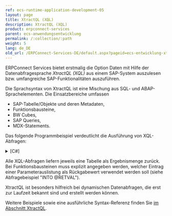```yaml
---
ref: ecs-runtime-application-development-05
layout: page
title: XtractQL (XQL)
description: XtractQL (XQL)
product: erpconnect-services
parent: ecs-anwendungsentwicklung
permalink: /:collection/:path
weight: 5
lang: de_DE
old_url: /ERPConnect-Services-DE/default.aspx?pageid=ecs-entwicklung-xtractql	
---
```


ERPConnect Services bietet erstmalig die Option Daten mit Hilfe der Datenabfragesprache *XtractQL (XQL)* aus einem SAP-System auszulesen bzw. umfangreiche SAP-Funktionalitäten auszuführen.

Die Sprachsyntax von XtractQL ist eine Mischung aus SQL- und ABAP-Sprachelementen. Die Einsatzbereiche umfassen

- SAP-Tabelle/Objekte und deren Metadaten,
- Funktionsbausteine,
- BW Cubes,
- SAP Queries,
- MDX-Statements.

Das folgende Programmbeispiel verdeutlicht die Ausführung von XQL-Abfragen:

<details>
<summary>[C#]</summary>
{% highlight csharp %}
using ERPConnectServices;
// ....
ERPConnectServiceClient client = new ERPConnectServiceClient();
DataTable dt = client.ExecuteXQL("SELECT TOP 50 * FROM MAKT");
{% endhighlight %}
</details>

Alle XQL-Abfragen liefern jeweils eine Tabelle als Ergebnismenge zurück. Bei Funktionsbausteinen muss explizit angegeben werden, welcher Eintrag einer Parameterauslistung als Rückgabewert verwendet werden soll (siehe Abfragebeispiel "INTO @RETVAL").

XtractQL ist besonders hilfreich bei dynamischen Datenabfragen, die erst zur Laufzeit bekannt sind und erstellt werden können. 

Weitere Beispiele sowie eine ausführliche Syntax-Referenz finden Sie [im Abschnitt XtractQL](../ecs-xtractql). 
